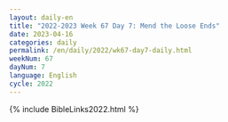 ```yaml
---
layout: daily-en
title: "2022-2023 Week 67 Day 7: Mend the Loose Ends"
date: 2023-04-16
categories: daily
permalink: /en/daily/2022/wk67-day7-daily.html
weekNum: 67
dayNum: 7
language: English
cycle: 2022
---
```

{% include BibleLinks2022.html %} 
